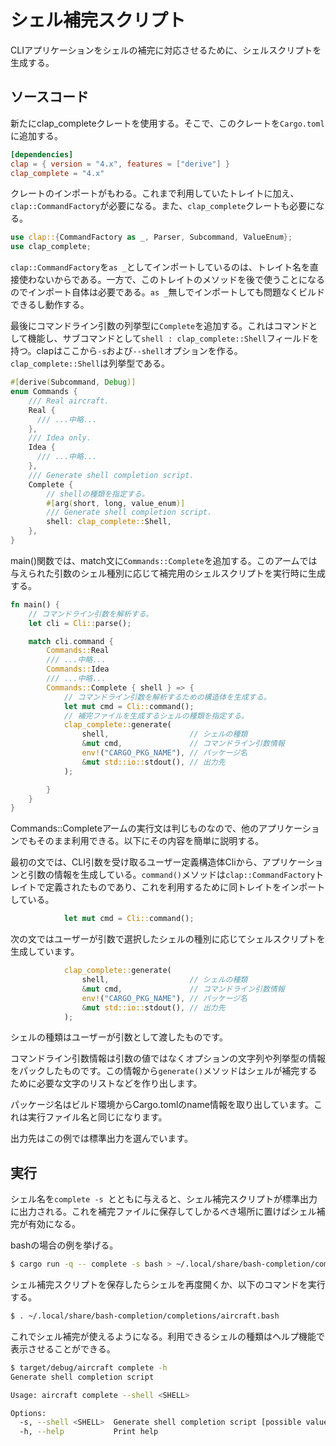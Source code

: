 # シェル補完スクリプト

CLIアプリケーションをシェルの補完に対応させるために、シェルスクリプトを生成する。

## ソースコード

新たにclap_completeクレートを使用する。そこで、このクレートを`Cargo.toml`に追加する。

```toml
[dependencies]
clap = { version = "4.x", features = ["derive"] }
clap_complete = "4.x"
```


クレートのインポートがもわる。これまで利用していたトレイトに加え、`clap::CommandFactory`が必要になる。また、`clap_complete`クレートも必要になる。
```rust
use clap::{CommandFactory as _, Parser, Subcommand, ValueEnum};
use clap_complete;
```

`clap::CommandFactory`を`as _`としてインポートしているのは、トレイト名を直接使わないからである。一方で、このトレイトのメソッドを後で使うことになるのでインポート自体は必要である。`as _`無しでインポートしても問題なくビルドできるし動作する。


最後にコマンドライン引数の列挙型に`Complete`を追加する。これはコマンドとして機能し、サブコマンドとして`shell : clap_complete::Shell`フィールドを持つ。clapはここから`-s`および`--shell`オプションを作る。`clap_complete::Shell`は列挙型である。

```rust:main.rs
#[derive(Subcommand, Debug)]
enum Commands {
    /// Real aircraft.
    Real {
      /// ...中略...
    },
    /// Idea only.
    Idea {
      /// ...中略...
    },
    /// Generate shell completion script.
    Complete {
        // shellの種類を指定する。
        #[arg(short, long, value_enum)]
        /// Generate shell completion script.
        shell: clap_complete::Shell,
    },
}

```
main()関数では、match文に`Commands::Complete`を追加する。このアームでは与えられた引数のシェル種別に応じて補完用のシェルスクリプトを実行時に生成する。
```rust
fn main() {
    // コマンドライン引数を解析する。
    let cli = Cli::parse();

    match cli.command {
        Commands::Real 
        /// ...中略...
        Commands::Idea 
        /// ...中略...
        Commands::Complete { shell } => {
            // コマンドライン引数を解析するための構造体を生成する。
            let mut cmd = Cli::command();
            // 補完ファイルを生成するシェルの種類を指定する。
            clap_complete::generate(
                shell,                  // シェルの種類
                &mut cmd,               // コマンドライン引数情報
                env!("CARGO_PKG_NAME"), // パッケージ名
                &mut std::io::stdout(), // 出力先
            );

        }
    }
}
```
Commands::Completeアームの実行文は判じものなので、他のアプリケーションでもそのまま利用できる。以下にその内容を簡単に説明する。

最初の文では、CLI引数を受け取るユーザー定義構造体Cliから、アプリケーションと引数の情報を生成している。`command()`メソッドは`clap::CommandFactory`トレイトで定義されたものであり、これを利用するために同トレイトをインポートしている。
```rust
            let mut cmd = Cli::command();
```
次の文ではユーザーが引数で選択したシェルの種別に応じてシェルスクリプトを生成しています。
```rust
            clap_complete::generate(
                shell,                  // シェルの種類
                &mut cmd,               // コマンドライン引数情報
                env!("CARGO_PKG_NAME"), // パッケージ名
                &mut std::io::stdout(), // 出力先
            );
```
シェルの種類はユーザーが引数として渡したものです。

コマンドライン引数情報は引数の値ではなくオプションの文字列や列挙型の情報をパックしたものです。この情報から`generate()`メソッドはシェルが補完するために必要な文字のリストなどを作り出します。

パッケージ名はビルド環境からCargo.tomlのname情報を取り出しています。これは実行ファイル名と同じになります。

出力先はこの例では標準出力を選んでいます。

## 実行

シェル名を`complete -s `とともに与えると、シェル補完スクリプトが標準出力に出力される。これを補完ファイルに保存してしかるべき場所に置けばシェル補完が有効になる。

bashの場合の例を挙げる。

```sh
$ cargo run -q -- complete -s bash > ~/.local/share/bash-completion/completions/aircraft.bash 
```

シェル補完スクリプトを保存したらシェルを再度開くか、以下のコマンドを実行する。
```sh
$ . ~/.local/share/bash-completion/completions/aircraft.bash 
```

これでシェル補完が使えるようになる。利用できるシェルの種類はヘルプ機能で表示させることができる。

```sh
$ target/debug/aircraft complete -h
Generate shell completion script

Usage: aircraft complete --shell <SHELL>

Options:
  -s, --shell <SHELL>  Generate shell completion script [possible values: bash, elvish, fish, powershell, zsh]
  -h, --help           Print help
```
